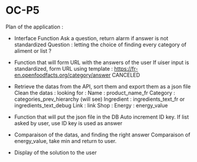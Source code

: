 # OC-P5

Plan of the application : 

- Interface Function
Ask a question, return alarm if answer is not standardized 
Question : letting the choice of finding every category of aliment or list ? 

- Function that will form URL with the answers of the user
If uiser input is standardized, form URL using template : 
https://fr-en.openfoodfacts.org/category/answer
CANCELED

- Retrieve the datas from the API, sort them and export them as a json file
Clean the datas : looking for : 
Name : product_name_fr
Category : categories_prev_hierarchy (will see)
Ingredient : ingredients_text_fr or ingredients_text_debug
Link : link
Shop :
Energy : energy_value



- Function that will put the json file in the DB
Auto increment ID key. If list asked by user, use ID key is used as answer

- Comparaison of the datas, and finding the right answer
Comparaison of energy_value, take min and return to user. 

- Display of the solution to the user
